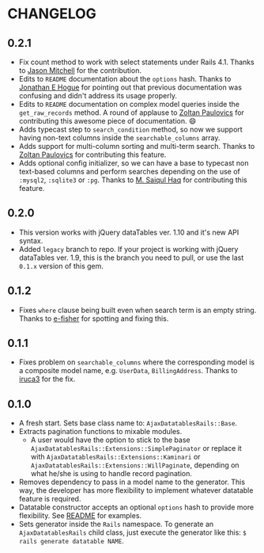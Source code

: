 # CHANGELOG

## 0.2.1
* Fix count method to work with select statements under Rails 4.1. Thanks to [Jason Mitchell](https://github.com/mitchej123) for the contribution.
* Edits to `README` documentation about the `options` hash. Thanks to [Jonathan E Hogue](https://github.com/hoguej) for pointing out that previous documentation was confusing and didn't address its usage properly.
* Edits to `README` documentation on complex model queries inside the `get_raw_records` method. A round of applause to [Zoltan Paulovics](https://github.com/zpaulovics) for contributing this awesome piece of documentation. :smile:
* Adds typecast step to `search_condition` method, so now we support having non-text columns inside the `searchable_columns` array.
* Adds support for multi-column sorting and multi-term search. Thanks to [Zoltan Paulovics](https://github.com/zpaulovics) for contributing this feature.
* Adds optional config initializer, so we can have a base to typecast non text-based columns and perform searches depending on the use of `:mysql2`, `:sqlite3` or `:pg`. Thanks to [M. Saiqul Haq](https://github.com/saiqulhaq) for contributing this feature.

## 0.2.0
* This version works with jQuery dataTables ver. 1.10 and it's new API syntax.
* Added `legacy` branch to repo. If your project is working with jQuery
  dataTables ver. 1.9, this is the branch you need to pull, or use the last
  `0.1.x` version of this gem.

## 0.1.2
* Fixes `where` clause being built even when search term is an empty string.
  Thanks to [e-fisher](https://github.com/e-fisher) for spotting and fixing this.

## 0.1.1
* Fixes problem on `searchable_columns` where the corresponding model is
a composite model name, e.g. `UserData`, `BillingAddress`.
Thanks to [iruca3](https://github.com/iruca3) for the fix.

## 0.1.0
* A fresh start. Sets base class name to: `AjaxDatatablesRails::Base`.
* Extracts pagination functions to mixable modules.
  * A user would have the option to stick to the base
    `AjaxDatatablesRails::Extensions::SimplePaginator` or replace it with
    `AjaxDatatablesRails::Extensions::Kaminari` or
    `AjaxDatatablesRails::Extensions::WillPaginate`, depending on what he/she is using to handle record pagination.
* Removes dependency to pass in a model name to the generator. This way,
  the developer has more flexibility to implement whatever datatable feature is required.
* Datatable constructor accepts an optional `options` hash to provide
  more flexibility.
  See [README](https://github.com/antillas21/ajax-datatables-rails/blob/master/README.mds#options) for examples.
* Sets generator inside the `Rails` namespace. To generate an
  `AjaxDatatablesRails` child class, just execute the
  generator like this: `$ rails generate datatable NAME`.
